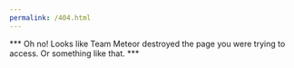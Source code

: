 ```yaml
---
permalink: /404.html
---
```

*** Oh no! Looks like Team Meteor destroyed the page you were trying to access. Or something like that. ***